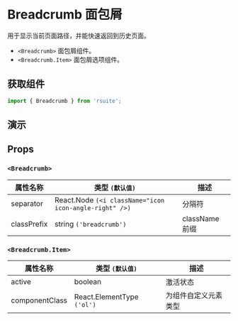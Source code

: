 # Breadcrumb 面包屑

用于显示当前页面路径，并能快速返回到历史页面。

* `<Breadcrumb>` 面包屑组件。
* `<Breadcrumb.Item>` 面包屑选项组件。

## 获取组件

```js
import { Breadcrumb } from 'rsuite';
```

## 演示

<!--{demo}-->

## Props

### `<Breadcrumb>`

| 属性名称    | 类型 `(默认值)`                                        | 描述           |
| ----------- | ------------------------------------------------------ | -------------- |
| separator   | React.Node `(<i className="icon icon-angle-right" />)` | 分隔符         |
| classPrefix | string `('breadcrumb')`                                | className 前缀 |

### `<Breadcrumb.Item>`

| 属性名称       | 类型 `(默认值)`            | 描述                 |
| -------------- | -------------------------- | -------------------- |
| active         | boolean                    | 激活状态             |
| componentClass | React.ElementType `('ol')` | 为组件自定义元素类型 |
